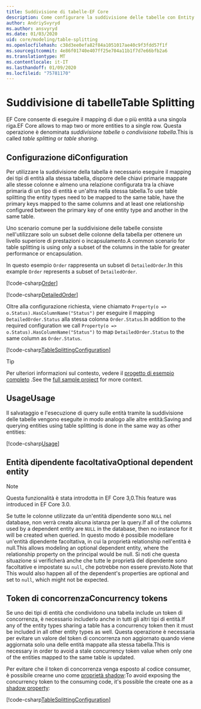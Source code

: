 ```yaml
---
title: Suddivisione di tabelle-EF Core
description: Come configurare la suddivisione delle tabelle con Entity Framework Core
author: AndriySvyryd
ms.author: ansvyryd
ms.date: 01/03/2020
uid: core/modeling/table-splitting
ms.openlocfilehash: c38d3ee0efa82f84a1051017ae40c9f3fdd57f1f
ms.sourcegitcommit: 4e86f01740e407ff25e704a11b1f7d7e66bfb2a6
ms.translationtype: MT
ms.contentlocale: it-IT
ms.lasthandoff: 01/09/2020
ms.locfileid: "75781170"
---
```

# <a name="table-splitting"></a><span data-ttu-id="fd96e-103">Suddivisione di tabelle</span><span class="sxs-lookup"><span data-stu-id="fd96e-103">Table Splitting</span></span>

<span data-ttu-id="fd96e-104">EF Core consente di eseguire il mapping di due o più entità a una singola riga.</span><span class="sxs-lookup"><span data-stu-id="fd96e-104">EF Core allows to map two or more entities to a single row.</span></span> <span data-ttu-id="fd96e-105">Questa operazione è denominata _suddivisione tabelle_ o _condivisione tabella_.</span><span class="sxs-lookup"><span data-stu-id="fd96e-105">This is called _table splitting_ or _table sharing_.</span></span>

## <a name="configuration"></a><span data-ttu-id="fd96e-106">Configurazione di</span><span class="sxs-lookup"><span data-stu-id="fd96e-106">Configuration</span></span>

<span data-ttu-id="fd96e-107">Per utilizzare la suddivisione della tabella è necessario eseguire il mapping dei tipi di entità alla stessa tabella, disporre delle chiavi primarie mappate alle stesse colonne e almeno una relazione configurata tra la chiave primaria di un tipo di entità e un'altra nella stessa tabella.</span><span class="sxs-lookup"><span data-stu-id="fd96e-107">To use table splitting the entity types need to be mapped to the same table, have the primary keys mapped to the same columns and at least one relationship configured between the primary key of one entity type and another in the same table.</span></span>

<span data-ttu-id="fd96e-108">Uno scenario comune per la suddivisione delle tabelle consiste nell'utilizzare solo un subset delle colonne della tabella per ottenere un livello superiore di prestazioni o incapsulamento.</span><span class="sxs-lookup"><span data-stu-id="fd96e-108">A common scenario for table splitting is using only a subset of the columns in the table for greater performance or encapsulation.</span></span>

<span data-ttu-id="fd96e-109">In questo esempio `Order` rappresenta un subset di `DetailedOrder`.</span><span class="sxs-lookup"><span data-stu-id="fd96e-109">In this example `Order` represents a subset of `DetailedOrder`.</span></span>

[!code-csharp[Order](../../../samples/core/Modeling/TableSplitting/Order.cs?name=Order)]

[!code-csharp[DetailedOrder](../../../samples/core/Modeling/TableSplitting/DetailedOrder.cs?name=DetailedOrder)]

<span data-ttu-id="fd96e-110">Oltre alla configurazione richiesta, viene chiamato `Property(o => o.Status).HasColumnName("Status")` per eseguire il mapping `DetailedOrder.Status` alla stessa colonna `Order.Status`.</span><span class="sxs-lookup"><span data-stu-id="fd96e-110">In addition to the required configuration we call `Property(o => o.Status).HasColumnName("Status")` to map `DetailedOrder.Status` to the same column as `Order.Status`.</span></span>

[!code-csharp[TableSplittingConfiguration](../../../samples/core/Modeling/TableSplitting/TableSplittingContext.cs?name=TableSplitting)]

> [!TIP]
> <span data-ttu-id="fd96e-111">Per ulteriori informazioni sul contesto, vedere il [progetto di esempio completo](https://github.com/aspnet/EntityFramework.Docs/tree/master/samples/core/Modeling/TableSplitting) .</span><span class="sxs-lookup"><span data-stu-id="fd96e-111">See the [full sample project](https://github.com/aspnet/EntityFramework.Docs/tree/master/samples/core/Modeling/TableSplitting) for more context.</span></span>

## <a name="usage"></a><span data-ttu-id="fd96e-112">Usage</span><span class="sxs-lookup"><span data-stu-id="fd96e-112">Usage</span></span>

<span data-ttu-id="fd96e-113">Il salvataggio e l'esecuzione di query sulle entità tramite la suddivisione delle tabelle vengono eseguite in modo analogo alle altre entità:</span><span class="sxs-lookup"><span data-stu-id="fd96e-113">Saving and querying entities using table splitting is done in the same way as other entities:</span></span>

[!code-csharp[Usage](../../../samples/core/Modeling/TableSplitting/Program.cs?name=Usage)]

## <a name="optional-dependent-entity"></a><span data-ttu-id="fd96e-114">Entità dipendente facoltativa</span><span class="sxs-lookup"><span data-stu-id="fd96e-114">Optional dependent entity</span></span>

> [!NOTE]
> <span data-ttu-id="fd96e-115">Questa funzionalità è stata introdotta in EF Core 3,0.</span><span class="sxs-lookup"><span data-stu-id="fd96e-115">This feature was introduced in EF Core 3.0.</span></span>

<span data-ttu-id="fd96e-116">Se tutte le colonne utilizzate da un'entità dipendente sono `NULL` nel database, non verrà creata alcuna istanza per la query.</span><span class="sxs-lookup"><span data-stu-id="fd96e-116">If all of the columns used by a dependent entity are `NULL` in the database, then no instance for it will be created when queried.</span></span> <span data-ttu-id="fd96e-117">In questo modo è possibile modellare un'entità dipendente facoltativa, in cui la proprietà relationship nell'entità è null.</span><span class="sxs-lookup"><span data-stu-id="fd96e-117">This allows modeling an optional dependent entity, where the relationship property on the principal would be null.</span></span> <span data-ttu-id="fd96e-118">Si noti che questa situazione si verificherà anche che tutte le proprietà del dipendente sono facoltative e impostate su `null`, che potrebbe non essere previsto.</span><span class="sxs-lookup"><span data-stu-id="fd96e-118">Note that This would also happen all of the dependent's properties are optional and set to `null`, which might not be expected.</span></span>

## <a name="concurrency-tokens"></a><span data-ttu-id="fd96e-119">Token di concorrenza</span><span class="sxs-lookup"><span data-stu-id="fd96e-119">Concurrency tokens</span></span>

<span data-ttu-id="fd96e-120">Se uno dei tipi di entità che condividono una tabella include un token di concorrenza, è necessario includerlo anche in tutti gli altri tipi di entità.</span><span class="sxs-lookup"><span data-stu-id="fd96e-120">If any of the entity types sharing a table has a concurrency token then it must be included in all other entity types as well.</span></span> <span data-ttu-id="fd96e-121">Questa operazione è necessaria per evitare un valore del token di concorrenza non aggiornato quando viene aggiornata solo una delle entità mappate alla stessa tabella.</span><span class="sxs-lookup"><span data-stu-id="fd96e-121">This is necessary in order to avoid a stale concurrency token value when only one of the entities mapped to the same table is updated.</span></span>

<span data-ttu-id="fd96e-122">Per evitare che il token di concorrenza venga esposto al codice consumer, è possibile crearne uno come [proprietà shadow](xref:core/modeling/shadow-properties):</span><span class="sxs-lookup"><span data-stu-id="fd96e-122">To avoid exposing the concurrency token to the consuming code, it's possible the create one as a [shadow property](xref:core/modeling/shadow-properties):</span></span>

[!code-csharp[TableSplittingConfiguration](../../../samples/core/Modeling/TableSplitting/TableSplittingContext.cs?name=ConcurrencyToken&highlight=2)]
